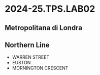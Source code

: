 # 2024-25.TPS.LAB02
## Metropolitana di Londra
## Northern Line
- WARREN STREET
- EUSTON
- MORNINGTON CRESCENT